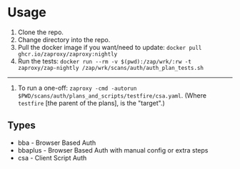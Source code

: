 # Usage

1. Clone the repo.
1. Change directory into the repo.
1. Pull the docker image if you want/need to update: `docker pull ghcr.io/zaproxy/zaproxy:nightly`
1. Run the tests: `docker run --rm -v $(pwd):/zap/wrk/:rw -t zaproxy/zap-nightly /zap/wrk/scans/auth/auth_plan_tests.sh`

---

1. To run a one-off: `zaproxy -cmd -autorun $PWD/scans/auth/plans_and_scripts/testfire/csa.yaml`. (Where `testfire` [the parent of the plans], is the "target".)

## Types

- bba - Browser Based Auth
- bbaplus - Browser Based Auth with manual config or extra steps
- csa - Client Script Auth
